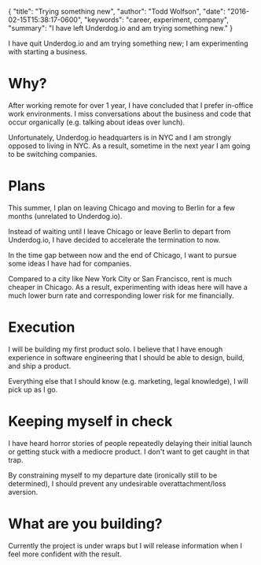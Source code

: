 {
  "title": "Trying something new",
  "author": "Todd Wolfson",
  "date": "2016-02-15T15:38:17-0600",
  "keywords": "career, experiment, company",
  "summary": "I have left Underdog.io and am trying something new."
}

I have quit Underdog.io and am trying something new; I am experimenting with starting a business.

# Why?
After working remote for over 1 year, I have concluded that I prefer in-office work environments. I miss conversations about the business and code that occur organically (e.g. talking about ideas over lunch).

Unfortunately, Underdog.io headquarters is in NYC and I am strongly opposed to living in NYC. As a result, sometime in the next year I am going to be switching companies.

# Plans
This summer, I plan on leaving Chicago and moving to Berlin for a few months (unrelated to Underdog.io).

Instead of waiting until I leave Chicago or leave Berlin to depart from Underdog.io, I have decided to accelerate the termination to now.

In the time gap between now and the end of Chicago, I want to pursue some ideas I have had for companies.

Compared to a city like New York City or San Francisco, rent is much cheaper in Chicago. As a result, experimenting with ideas here will have a much lower burn rate and corresponding lower risk for me financially.

# Execution
I will be building my first product solo. I believe that I have enough experience in software engineering that I should be able to design, build, and ship a product.

Everything else that I should know (e.g. marketing, legal knowledge), I will pick up as I go.

# Keeping myself in check
I have heard horror stories of people repeatedly delaying their initial launch or getting stuck with a mediocre product. I don't want to get caught in that trap.

By constraining myself to my departure date (ironically still to be determined), I should prevent any undesirable overattachment/loss aversion.

# What are you building?
Currently the project is under wraps but I will release information when I feel more confident with the result.
